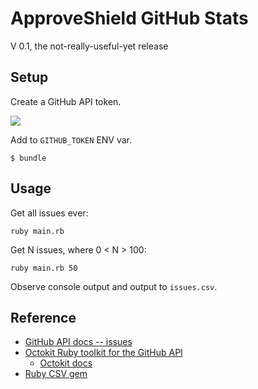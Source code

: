 # ApproveShield GitHub Stats

V 0.1, the not-really-useful-yet release

## Setup

Create a GitHub API token.

![](github-token-screenshot.png)

Add to `GITHUB_TOKEN` ENV var.

```
$ bundle
```

## Usage

Get all issues ever:

```
ruby main.rb
```

Get N issues, where 0 < N > 100:

```
ruby main.rb 50
```

Observe console output and output to `issues.csv`.

## Reference

* [GitHub API docs -- issues](https://docs.github.com/en/rest/issues/issues)
* [Octokit Ruby toolkit for the GitHub API](https://github.com/octokit/octokit.rb)
  * [Octokit docs](http://octokit.github.io/octokit.rb/)
* [Ruby CSV gem](https://github.com/ruby/csv)
